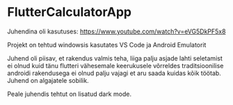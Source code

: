 # FlutterCalculatorApp

Juhendina oli kasutuses: https://www.youtube.com/watch?v=eVG5DkPF5x8

Projekt on tehtud windowsis kasutates VS Code ja Android Emulatorit

Juhend oli piisav, et rakendus valmis teha, liiga palju asjade lahti seletamist ei olnud kuid tänu flutteri vähesemale keerukusele võrreldes traditsioonilise androidi rakendusega ei olnud palju vajagi et aru saada kuidas kõik töötab. Juhend on algajatele sobilik.

Peale juhendis tehtut on lisatud dark mode.